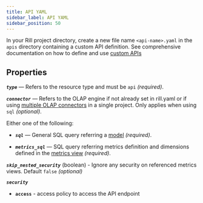 ```yaml
---
title: API YAML
sidebar_label: API YAML
sidebar_position: 50
---
```


In your Rill project directory, create a new file name `<api-name>.yaml` in the `apis` directory containing a custom API definition.
See comprehensive documentation on how to define and use [custom APIs](/integrate/custom-apis/index.md)

## Properties

_**`type`**_ — Refers to the resource type and must be `api` _(required)_.

_**`connector`**_ — Refers to the OLAP engine if not already set in rill.yaml or if using [multiple OLAP connectors](../olap-engines/multiple-olap.md) in a single project. Only applies when using `sql` _(optional)_.

Either one of the following:

- _**`sql`**_ — General SQL query referring a [model](/build/models/models.md) _(required)_.

- _**`metrics_sql`**_ — SQL query referring metrics definition and dimensions defined in the [metrics view](/build/dashboards/dashboards.md) _(required)_.

_**`skip_nested_security`**_ (boolean) - Ignore any security on referenced metrics views. Default `false` _(optional)_

_**`security`**_
  - **`access`** - access policy to access the API endpoint
